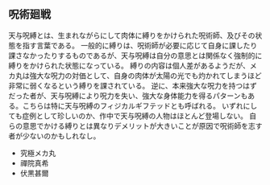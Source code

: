 ## 呪術廻戦
天与呪縛とは、生まれながらにして肉体に縛りをかけられた呪術師、及びその状態を指す言葉である。
一般的に縛りは、呪術師が必要に応じて自身に課したり課さなかったりするものであるが、天与呪縛は自分の意思とは関係なく強制的に縛りをかけられた状態になっている。
縛りの内容は個人差があるようだが、メカ丸は強大な呪力の対価として、自身の肉体が太陽の光でも灼かれてしまうほど非常に弱くなるという縛りを課されている。
逆に、本来強大な呪力を持つはずだった者が、天与呪縛により呪力を失い、強大な身体能力を得るパターンもある。こちらは特に天与呪縛のフィジカルギフテッドとも呼ばれる。
いずれにしても症例として珍しいのか、作中で天与呪縛の人物はほとんど登場しない。
自らの意思でかける縛りとは異なりデメリットが大きいことが原因で呪術師を志す者が少ないのかもしれなし。
- 究極メカ丸
- 禪院真希
- 伏黒甚爾
